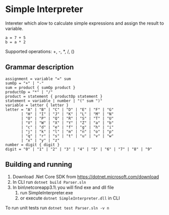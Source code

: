 # Simple Interpreter
Intereter which alow to calculate simple expressions and assign the result to variable.
```
a = 7 + 5
b = a * 2
```
Supported operations: +, -, *, /, ()

## Grammar description
```
assignment = variable "=" sum
sumOp = "+" | "-"
sum = product { sumOp product }
productOp = "*" | "/"
product = statement { productOp statement }
statement = variable | number | "(" sum ")"
variable = letter { letter }
letter = "A" | "B" | "C" | "D" | "E" | "F" | "G"
       | "H" | "I" | "J" | "K" | "L" | "M" | "N"
       | "O" | "P" | "Q" | "R" | "S" | "T" | "U"
       | "V" | "W" | "X" | "Y" | "Z" | "a" | "b"
       | "c" | "d" | "e" | "f" | "g" | "h" | "i"
       | "j" | "k" | "l" | "m" | "n" | "o" | "p"
       | "q" | "r" | "s" | "t" | "u" | "v" | "w"
       | "x" | "y" | "z" 
number = digit { digit }
digit = "0" | "1" | "2" | "3" | "4" | "5" | "6" | "7" | "8" | "9"
```
  
## Building and running
1. Download .Net Core SDK from https://dotnet.microsoft.com/download
1. In CLI run `dotnet build Parser.sln`
1. In bin\netcoreapp3.1\ you will find exe and dll file
   1. run SimpleInterpreter.exe
   1. or execute `dotnet SimpleInterpreter.dll` in CLI

To run unit tests run `dotnet test Parser.sln -v n`

